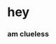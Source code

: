 # hey
### am clueless
<!--
**resolverkatla/resolverkatla** is a ✨ _special_ ✨ repository because its `README.md` (this file) appears on your GitHub profile.

Here are some ideas to get you started:
-->


